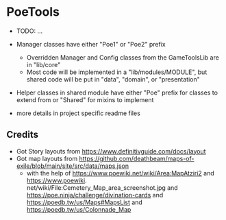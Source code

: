 # PoeTools

- TODO: ...

- Manager classes have either "Poe1" or "Poe2" prefix 
  - Overridden Manager and Config classes from the GameToolsLib are in "lib/core" 
  - Most code will be implemented in a "lib/modules/MODULE", but shared code will be put in "data", "domain", or 
    "presentation"

- Helper classes in shared module have either "Poe" prefix for classes to extend from or "Shared" for mixins to 
  implement

- more details in project specific readme files 


## Credits 

- Got Story layouts from https://www.definitivguide.com/docs/layout 
- Got map layouts from https://github.com/deathbeam/maps-of-exile/blob/main/site/src/data/maps.json
  - with the help of https://www.poewiki.net/wiki/Area:MapAtziri2 and https://www.poewiki.
    net/wiki/File:Cemetery_Map_area_screenshot.jpg and https://poe.ninja/challenge/divination-cards and 
    https://poedb.tw/us/Maps#MapsList and https://poedb.tw/us/Colonnade_Map